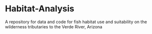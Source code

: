 # Habitat-Analysis
A repository for data and code for fish habitat use and suitability on the wilderness tributaries to the Verde River, Arizona
